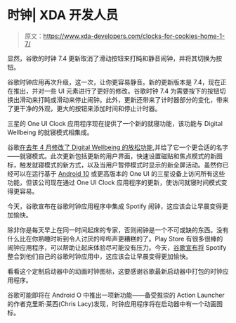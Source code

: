 # 时钟| XDA 开发人员

> 原文：<https://www.xda-developers.com/clocks-for-cookies-home-1-7/>

[](/google-clock-74-update-alarm-snooze-or-stop-button/)

显然，谷歌的时钟 7.4 更新取消了滑动按钮来打盹和静音闹钟，并将其切换为按钮。

谷歌时钟应用再次升级，这一次，让你更容易静音。新的更新版本是 7.4，现在正在推出，并对一些 UI 元素进行了更好的修改。谷歌时钟 7.4 为需要按下的按钮切换出滑动来打盹或滑动来停止闹钟。此外，更新还带来了计时器部分的变化，带来了更干净的外观，更大的按钮来添加时间和停止计时器。

[](/samsung-clock-digital-wellbeing-bedtime-mode/)

三星的 One UI Clock 应用程序现在提供了一个新的就寝功能，该功能与 Digital Wellbeing 的就寝模式相集成。

谷歌[在去年 4 月修改了 Digital Wellbeing 的放松功能](https://www.xda-developers.com/digital-wellbeing-renames-wind-down-bedtime-mode-new-charging-trigger/),并给了它一个更合适的名字——就寝模式。此次更新包括更新的用户界面，快速设置磁贴和焦点模式的新图标，触发就寝模式的新方式，以及当用户暂停模式时显示的新全屏活动。虽然你已经可以在运行基于 [Android 10](https://www.xda-developers.com/tag/android10/) 或更高版本的 One UI 的三星设备上访问所有这些功能，但该公司现在通过 One UI Clock 应用程序的更新，使访问就寝时间模式变得更容易。

[](/google-clock-spotify-alarm/)

今天，谷歌宣布在谷歌时钟应用程序中集成 Spotify 闹钟，这应该会让早晨变得更加愉快。

除非你是每天早上在同一时间起床的专家，否则闹钟是一个不可或缺的东西。没有什么比在你熟睡时听到令人讨厌的哔哔声更糟糕的了。Play Store 有很多很棒的闹钟应用程序，可以帮助让起床体验尽可能没有压力。今天，[谷歌宣布将](https://www.blog.google/products/android/start-your-day-high-note-musical-alarms-google-clock-app/) Spotify 整合到他们自己的谷歌时钟应用中，这应该会让早晨变得更加愉快。

[](/clock-icon-android-o-custom-launchers/)

看看这个定制启动器中的动画时钟图标，这要感谢谷歌最新启动器中打包的时钟应用程序。

谷歌可能即将在 Android O 中推出一项新功能——备受推崇的 Action Launcher 的作者克里斯·莱西(Chris Lacy)发现，时钟应用程序将在启动器中有一个动画图标。